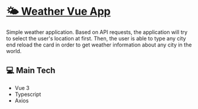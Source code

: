 # [🌤 Weather Vue App](https://weather.filipeveronezi.dev.br)

Simple weather application.
Based on API requests, the application will try to select the user's location at first.
Then, the user is able to type any city end reload the card in order to get weather information about any city in the world.

## 💻 Main Tech

- Vue 3
- Typescript
- Axios



